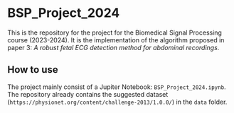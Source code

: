 # BSP_Project_2024

This is the repository for the project for the Biomedical Signal Processing course (2023-2024). It is the implementation of the algorithm proposed in paper 3: *A robust fetal ECG detection method for abdominal recordings*.

## How to use
The project mainly consist of a Jupiter Notebook: `BSP_Project_2024.ipynb`. The repository already contains the suggested dataset (`https://physionet.org/content/challenge-2013/1.0.0/`) in the `data` folder.

